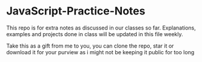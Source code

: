 # JavaScript-Practice-Notes

This repo is for extra notes as discussed in our classes so far. Explanations, examples and projects done in class will be updated in this file weekly.

Take this as a gift from me to you, you can clone the repo, star it or download it for your purview as i might not be keeping it public for too long
